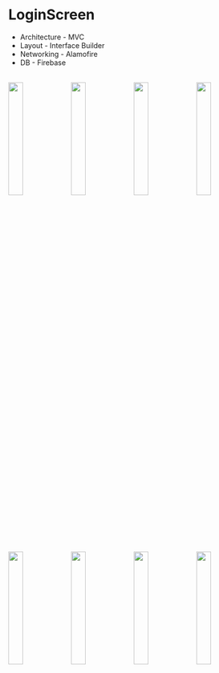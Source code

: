 # LoginScreen
- Architecture - MVC
- Layout - Interface Builder
- Networking - Alamofire
- DB - Firebase
 <br />
<img src="https://github.com/VadimSorokolit/LoginScreen/assets/130312733/885d621f-0793-4154-b83b-d620e87a882e" width = 24%> 
<img src="https://github.com/VadimSorokolit/LoginScreen/assets/130312733/663cb032-b4ed-4e7c-8a42-5f5da444c278" width = 24%>   
<img src="https://github.com/VadimSorokolit/LoginScreen/assets/130312733/5f2417d0-0253-4e8d-b1c4-14534a4c3476" width = 24%>
<img src="https://github.com/VadimSorokolit/LoginScreen/assets/130312733/2da67789-85d8-4ce0-94e3-e9b800b0d515" width = 24%>
<br />
<img src="https://github.com/VadimSorokolit/LoginScreen/assets/130312733/83726af4-d2d7-4567-94c2-744f190af549" width = 24%>     
<img src="https://github.com/VadimSorokolit/LoginScreen/assets/130312733/7e117a7f-fb2e-4b24-86ae-122353cbb649" width = 24%>   
<img src="https://github.com/VadimSorokolit/LoginScreen/assets/130312733/2e9c2e90-032f-48b1-894f-b7e2881dc7b2" width = 24%>
<img src="https://github.com/VadimSorokolit/LoginScreen/assets/130312733/3c6e18ac-4877-4345-8a04-7ee232918e85" width = 24%>
&nbsp; &nbsp; &nbsp; &nbsp; 




